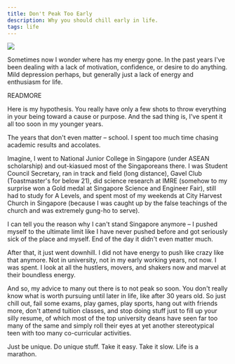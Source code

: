 ```yaml
---
title: Don't Peak Too Early
description: Why you should chill early in life.
tags: life
---
```


<img src="/images/dont-peak-too-early/peak.jpg"/>

Sometimes now I wonder where has my energy gone. In the past years I've been dealing with a lack of motivation, confidence, or desire to do anything. Mild depression perhaps, but generally just a lack of energy and enthusiasm for life.

READMORE

Here is my hypothesis. You really have only a few shots to throw everything in your being toward a cause or purpose. And the sad thing is, I've spent it all too soon in my younger years.

The years that don't even matter – school. I spent too much time chasing academic results and accolates.

Imagine, I went to National Junior College in Singapore (under ASEAN scholarship) and out-kiasued most of the Singaporeans there. I was Student Council Secretary, ran in track and field (long distance), Gavel Club (Toastmaster's for below 21), did science research at IMRE (somehow to my surprise won a Gold medal at Singapore Science and Engineer Fair), still had to study for A Levels, and spent most of my weekends at City Harvest Church in Singapore (because I was caught up by the false teachings of the church and was extremely gung-ho to serve).

I can tell you the reason why I can't stand Singapore anymore – I pushed myself to the ultimate limit like I have never pushed before and got seriously sick of the place and myself. End of the day it didn't even matter much.

After that, it just went downhill. I did not have energy to push like crazy like that anymore. Not in university, not in my early working years, not now. I was spent. I look at all the hustlers, movers, and shakers now and marvel at their boundless energy.

And so, my advice to many out there is to not peak so soon. You don't really know what is worth pursuing until later in life, like after 30 years old. So just chill out, fail some exams, play games, play sports, hang out with friends more, don't attend tuition classes, and stop doing stuff just to fill up your silly resume, of which most of the top university deans have seen far too many of the same and simply roll their eyes at yet another stereotypical teen with too many co-curricular activities.

Just be unique. Do unique stuff. Take it easy. Take it slow. Life is a marathon.
